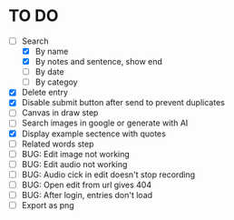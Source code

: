 # TO DO

- [ ] Search
  - [x] By name
  - [x] By notes and sentence, show end
  - [ ] By date
  - [ ] By categoy
- [x] Delete entry
- [x] Disable submit button after send to prevent duplicates
- [ ] Canvas in draw step
- [ ] Search images in google or generate with AI
- [x] Display example sectence with quotes
- [ ] Related words step
- [ ] BUG: Edit image not working
- [ ] BUG: Edit audio not working
- [ ] BUG: Audio cick in edit doesn't stop recording
- [ ] BUG: Open edit from url gives 404
- [ ] BUG: After login, entries don't load
- [ ] Export as png
